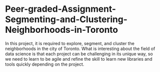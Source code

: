 # Peer-graded-Assignment-Segmenting-and-Clustering-Neighborhoods-in-Toronto
In this project, it is required to explore, segment, and cluster the neighborhoods in the city of Toronto. What is interesting about the field of data science is that each project can be challenging in its unique way, so we need to learn to be agile and refine the skill to learn new libraries and tools quickly depending on the project.
